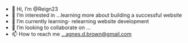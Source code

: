 - 👋 Hi, I’m @Reign23
- 👀 I’m interested in ...learning more about building a successful website
- 🌱 I’m currently learning- relearning website development
- 💞️ I’m looking to collaborate on ...
- 📫 How to reach me ...agnes.d.brown@gmail.com

<!---
Reign23/Reign23 is a ✨ special ✨ repository because its `README.md` (this file) appears on your GitHub profile.
You can click the Preview link to take a look at your changes.
--->
